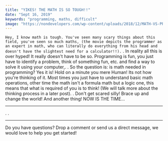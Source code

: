 ```yaml
---
title: "YIKES! THE MATH IS SO TOUGH!!"
date: "Sept 16, 2019"
keywords: "programming, maths, difficult"
image: "https://nondevelopers.com/wp-content/uploads/2018/12/MATH-VS-PROGRAMMING_Mesa-de-trabajo-1-1024x597.png"
---
```


` Hey, I know math is tough.
You've seen many scary things about this field, you've seen so much maths, (the movie depicts the programmer as an expert in math, who can literally do everything from his head and doesn't have the slightest need for a calculator!!). `
.
In reality all this is over hyped! It really doesn't have to be so. Programming is fun, you just have to identify a problem, think of something fun, etc. and find a way to solve it using your computer,.
.
So the question is: is math needed in programming? Yes it is!
Hold on a minute you mere Human! Its not how you're thinking of it.
Most times you just have to understand basic math operations, other time the math isn't a formula math but a logic one, this means that what is required of you is to think! (We will talk more about the thinking process in a later post).
.
Don't get scared silly! Brace up and change the world! And another thing! NOW IS THE TIME...

---
.
.

---

Do you have questions? Drop a comment or send us a direct message, we would love to help you get started!
